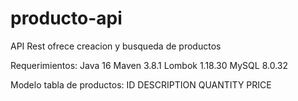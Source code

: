 # producto-api
API Rest ofrece creacion y busqueda de productos

Requerimientos:
Java 16
Maven 3.8.1
Lombok 1.18.30
MySQL 8.0.32

Modelo tabla de productos:
ID
DESCRIPTION
QUANTITY
PRICE

